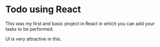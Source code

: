 # Todo using React

This was my first and basic project in React in which you can add your tasks to be performed.   

UI is very attractive in this.


    



  
  





 




 





 



 




 














 



















































































